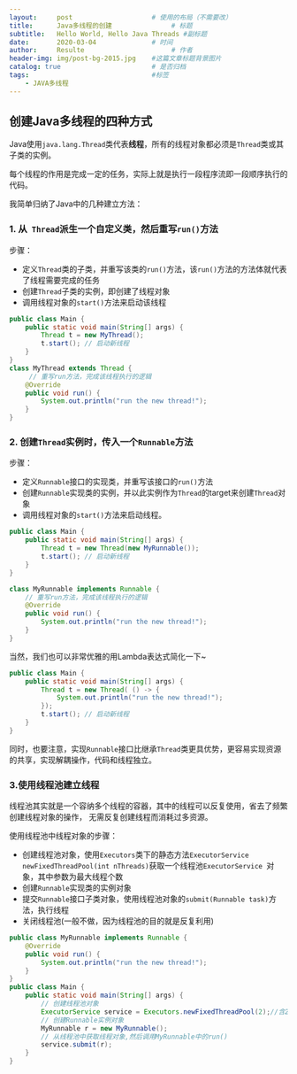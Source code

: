 ```yaml
---
layout:     post                    # 使用的布局（不需要改）
title:      Java多线程的创建               # 标题 
subtitle:   Hello World, Hello Java Threads #副标题
date:       2020-03-04              # 时间
author:     Resulte                      # 作者
header-img: img/post-bg-2015.jpg    #这篇文章标题背景图片
catalog: true                       # 是否归档
tags:                               #标签
    - JAVA多线程
---
```


## 创建Java多线程的四种方式

Java使用`java.lang.Thread`类代表**线程**，所有的线程对象都必须是`Thread`类或其子类的实例。

每个线程的作用是完成一定的任务，实际上就是执行一段程序流即一段顺序执行的代码。

我简单归纳了Java中的几种建立方法：

### **1. 从` Thread`派生一个自定义类，然后重写`run()`方法**

步骤：

- 定义`Thread`类的子类，并重写该类的`run()`方法，该`run()`方法的方法体就代表了线程需要完成的任务
- 创建`Thread`子类的实例，即创建了线程对象
- 调用线程对象的`start()`方法来启动该线程 

```java
public class Main {
    public static void main(String[] args) {
        Thread t = new MyThread();
        t.start(); // 启动新线程
    }
}
class MyThread extends Thread {
     // 重写run方法，完成该线程执行的逻辑
    @Override
    public void run() {
        System.out.println("run the new thread!");
    }
}
```
### **2. 创建`Thread`实例时，传入一个`Runnable`方法**

步骤：

- 定义`Runnable`接口的实现类，并重写该接口的`run()`方法
- 创建`Runnable`实现类的实例，并以此实例作为`Thread`的target来创建`Thread`对象
- 调用线程对象的`start()`方法来启动线程。

```java
public class Main {
    public static void main(String[] args) {
        Thread t = new Thread(new MyRunnable());
        t.start(); // 启动新线程
    }
}

class MyRunnable implements Runnable {
    // 重写run方法，完成该线程执行的逻辑
    @Override
    public void run() {
        System.out.println("run the new thread!");
    }
}
```

当然，我们也可以非常优雅的用Lambda表达式简化一下~

```java
public class Main {
    public static void main(String[] args) {
        Thread t = new Thread( () -> {
            System.out.println("run the new thread!");
        });
        t.start(); // 启动新线程
    }
}
```

同时，也要注意，实现`Runnable`接口比继承`Thread`类更具优势，更容易实现资源的共享，实现解耦操作，代码和线程独立。

### **3.使用线程池建立线程**

线程池其实就是一个容纳多个线程的容器，其中的线程可以反复使用，省去了频繁创建线程对象的操作， 无需反复创建线程而消耗过多资源。

使用线程池中线程对象的步骤：

- 创建线程池对象，使用`Executors`类下的静态方法` ExecutorService newFixedThreadPool(int nThreads) `获取一个线程池`ExecutorService `对象，其中参数为最大线程个数
- 创建`Runnable`实现类的实例对象
- 提交`Runnable`接口子类对象，使用线程池对象的`submit(Runnable task)`方法，执行线程
- 关闭线程池(一般不做，因为线程池的目的就是反复利用)

```java
public class MyRunnable implements Runnable { 
    @Override 
    public void run() { 
        System.out.println("run the new thread!"); 
    } 
}
public class Main {
    public static void main(String[] args) {
        // 创建线程池对象 
        ExecutorService service = Executors.newFixedThreadPool(2);//含2个线程对象 
        // 创建Runnable实例对象 
        MyRunnable r = new MyRunnable();
        // 从线程池中获取线程对象,然后调用MyRunnable中的run() 
        service.submit(r);
    }
}
```



